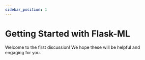 ```yaml
---
sidebar_position: 1
---
```


# Getting Started with Flask-ML

Welcome to the first discussion! We hope these will be helpful and engaging for you.
